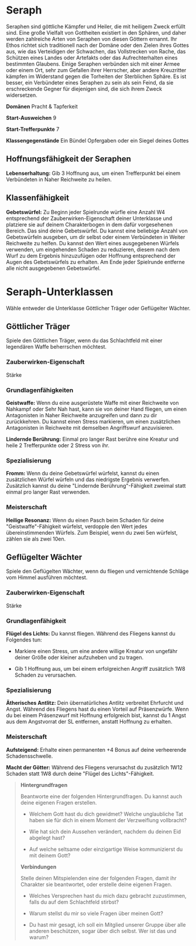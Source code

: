 # Seraph
Seraphen sind göttliche Kämpfer und Heiler, die mit heiligem Zweck erfüllt sind.
Eine große Vielfalt von Gottheiten existiert in den Sphären, und daher werden zahlreiche Arten von Seraphen von diesen Göttern ernannt.
Ihr Ethos richtet sich traditionell nach der Domäne oder den Zielen ihres Gottes aus, wie das Verteidigen der Schwachen, das Vollstrecken von Rache, das Schützen eines Landes oder Artefakts oder das Aufrechterhalten eines bestimmten Glaubens.
Einige Seraphen verbünden sich mit einer Armee oder einem Ort, sehr zum Gefallen ihrer Herrscher, aber andere Kreuzritter kämpfen im Widerstand gegen die Torheiten der Sterblichen Sphäre.
Es ist besser, ein Verbündeter eines Seraphen zu sein als sein Feind, da sie erschreckende Gegner für diejenigen sind, die sich ihrem Zweck widersetzen.

**Domänen** Pracht & Tapferkeit

**Start-Ausweichen** 9

**Start-Trefferpunkte** 7

**Klassengegenstände** Ein Bündel Opfergaben oder ein Siegel deines Gottes

## Hoffnungsfähigkeit der Seraphen
**Lebenserhaltung:** Gib 3 Hoffnung aus, um einen Trefferpunkt bei einem Verbündeten in Naher Reichweite zu heilen.

## Klassenfähigkeit
**Gebetswürfel:** Zu Beginn jeder Spielrunde würfle eine Anzahl W4 entsprechend der Zauberwirken-Eigenschaft deiner Unterklasse und platziere sie auf deinem Charakterbogen in dem dafür vorgesehenen Bereich.
Das sind deine Gebetswürfel.
Du kannst eine beliebige Anzahl von Gebetswürfeln ausgeben, um dir selbst oder einem Verbündeten in Weiter Reichweite zu helfen.
Du kannst den Wert eines ausgegebenen Würfels verwenden, um eingehenden Schaden zu reduzieren, diesem nach dem Wurf zu dem Ergebnis hinzuzufügen oder Hoffnung entsprechend der Augen des Gebetswürfels zu erhalten.
Am Ende jeder Spielrunde entferne alle nicht ausgegebenen Gebetswürfel.

# Seraph-Unterklassen
Wähle entweder die Unterklasse Göttlicher Träger oder Geflügelter Wächter.

## Göttlicher Träger
Spiele den Göttlichen Träger, wenn du das Schlachtfeld mit einer legendären Waffe beherrschen möchtest.

### Zauberwirken-Eigenschaft
Stärke

### Grundlagenfähigkeiten
**Geistwaffe:** Wenn du eine ausgerüstete Waffe mit einer Reichweite von Nahkampf oder Sehr Nah hast, kann sie von deiner Hand fliegen, um einen Antagonisten in Naher Reichweite anzugreifen und dann zu dir zurückkehren.
Du kannst einen Stress markieren, um einen zusätzlichen Antagonisten in Reichweite mit demselben Angriffswurf anzuvisieren.

**Lindernde Berührung:** Einmal pro langer Rast berühre eine Kreatur und heile 2 Trefferpunkte oder 2 Stress von ihr.

### Spezialisierung
**Fromm:** Wenn du deine Gebetswürfel würfelst, kannst du einen zusätzlichen Würfel würfeln und das niedrigste Ergebnis verwerfen.
Zusätzlich kannst du deine "Lindernde Berührung"-Fähigkeit zweimal statt einmal pro langer Rast verwenden.

### Meisterschaft
**Heilige Resonanz:** Wenn du einen Pasch beim Schaden für deine "Geistwaffe"-Fähigkeit würfelst, verdopple den Wert jedes übereinstimmenden Würfels.
Zum Beispiel, wenn du zwei 5en würfelst, zählen sie als zwei 10en.

## Geflügelter Wächter
Spiele den Geflügelten Wächter, wenn du fliegen und vernichtende Schläge vom Himmel ausführen möchtest.

### Zauberwirken-Eigenschaft
Stärke

### Grundlagenfähigkeit
**Flügel des Lichts:** Du kannst fliegen.
Während des Fliegens kannst du Folgendes tun:

- Markiere einen Stress, um eine andere willige Kreatur von ungefähr deiner Größe oder kleiner aufzuheben und zu tragen.

- Gib 1 Hoffnung aus, um bei einem erfolgreichen Angriff zusätzlich 1W8 Schaden zu verursachen.

### Spezialisierung
**Ätherisches Antlitz:** Dein übernatürliches Antlitz verbreitet Ehrfurcht und Angst.
Während des Fliegens hast du einen Vorteil auf Präsenzwürfe.
Wenn du bei einem Präsenzwurf mit Hoffnung erfolgreich bist, kannst du 1 Angst aus dem Angstvorrat der SL entfernen, anstatt Hoffnung zu erhalten.

### Meisterschaft
**Aufsteigend:** Erhalte einen permanenten +4 Bonus auf deine verheerende Schadensschwelle.

**Macht der Götter:** Während des Fliegens verursachst du zusätzlich 1W12 Schaden statt 1W8 durch deine "Flügel des Lichts"-Fähigkeit.

> **Hintergrundfragen**
>
> Beantworte eine der folgenden Hintergrundfragen.
> Du kannst auch deine eigenen Fragen erstellen.
>
> - Welchem Gott hast du dich gewidmet?
> Welche unglaubliche Tat haben sie für dich in einem Moment der Verzweiflung vollbracht?
>
> - Wie hat sich dein Aussehen verändert, nachdem du deinen Eid abgelegt hast?
>
> - Auf welche seltsame oder einzigartige Weise kommunizierst du mit deinem Gott?
>
> **Verbindungen**
>
> Stelle deinen Mitspielenden eine der folgenden Fragen, damit ihr Charakter sie beantwortet, oder erstelle deine eigenen Fragen.
>
> - Welches Versprechen hast du mich dazu gebracht zuzustimmen, falls du auf dem Schlachtfeld stirbst?
>
> - Warum stellst du mir so viele Fragen über meinen Gott?
>
> - Du hast mir gesagt, ich soll ein Mitglied unserer Gruppe über alle anderen beschützen, sogar über dich selbst.
> Wer ist das und warum?
